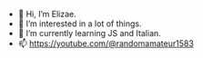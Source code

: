 - 👋 Hi, I’m Elizae.
- 👀 I’m interested in a lot of things.
- 🌱 I’m currently learning JS and Italian.
- 📫 https://youtube.com/@randomamateur1583

<!---
elizae-exe/elizae-exe is a ✨ special ✨ repository because its `README.md` (this file) appears on your GitHub profile.
You can click the Preview link to take a look at your changes.
--->
